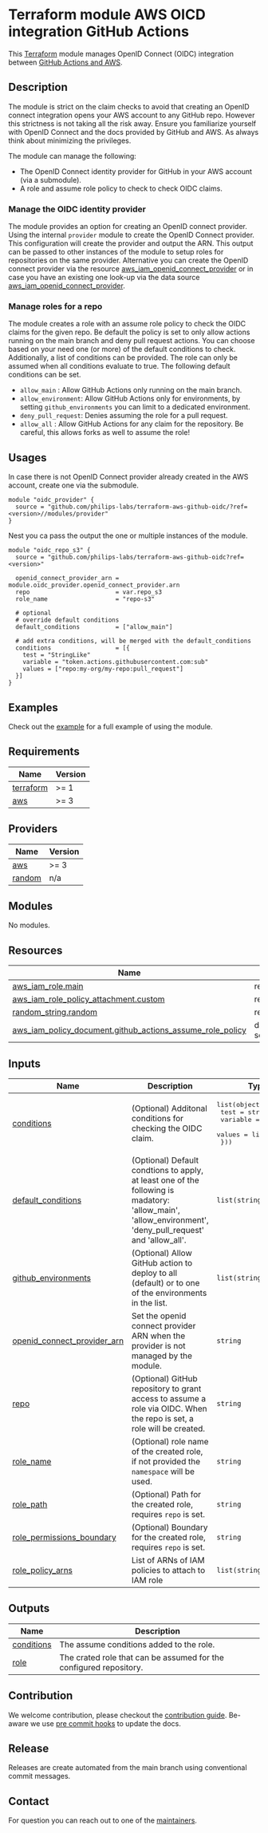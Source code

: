 # Terraform module AWS OICD integration GitHub Actions

This [Terraform](https://www.terraform.io/) module manages OpenID Connect (OIDC) integration between [GitHub Actions and AWS](https://docs.github.com/en/actions/deployment/security-hardening-your-deployments/configuring-openid-connect-in-amazon-web-services).

## Description

The module is strict on the claim checks to avoid that creating an OpenID connect integration opens your AWS account to any GitHub repo. However this strictness is not taking all the risk away. Ensure you familiarize yourself with OpenID Connect and the docs provided by GitHub and AWS. As always think about minimizing the privileges.

The module can manage the following:

- The OpenID Connect identity provider for GitHub in your AWS account (via a submodule).
- A role and assume role policy to check to check OIDC claims.

### Manage the OIDC identity provider

The module provides an option for creating an OpenID connect provider. Using the internal `provider` module to create the OpenID Connect provider. This configuration will create the provider and output the ARN. This output can be passed to other instances of the module to setup roles for repositories on the same provider. Alternative you can create the OpenID connect provider via the resource [aws_iam_openid_connect_provider](https://registry.terraform.io/providers/hashicorp/aws/latest/docs/resources/iam_openid_connect_provider) or in case you have an existing one look-up via the data source [aws_iam_openid_connect_provider](https://registry.terraform.io/providers/hashicorp/aws/latest/docs/data-sources/iam_openid_connect_provider).

### Manage roles for a repo

The module creates a role with an assume role policy to check the OIDC claims for the given repo. Be default the policy is set to only allow actions running on the main branch and deny pull request actions. You can choose based on your need one (or more) of the default conditions to check. Additionally, a list of conditions can be provided. The role can only be assumed when all conditions evaluate to true. The following default conditions can be set.

- `allow_main` : Allow GitHub Actions only running on the main branch.
- `allow_environment`: Allow GitHub Actions only for environments, by setting `github_environments` you can limit to a dedicated environment.
- `deny_pull_request`: Denies assuming the role for a pull request.
- `allow_all` : Allow GitHub Actions for any claim for the repository. Be careful, this allows forks as well to assume the role!

## Usages

In case there is not OpenID Connect provider already created in the AWS account, create one via the submodule.

```hcl
module "oidc_provider" {
  source = "github.com/philips-labs/terraform-aws-github-oidc/?ref=<version>//modules/provider"
}
```

Nest you ca pass the output the one or multiple instances of the module.

```hcl
module "oidc_repo_s3" {
  source = "github.com/philips-labs/terraform-aws-github-oidc?ref=<version>"

  openid_connect_provider_arn = module.oidc_provider.openid_connect_provider.arn
  repo                        = var.repo_s3
  role_name                   = "repo-s3"

  # optional
  # override default conditions
  default_conditions          = ["allow_main"]

  # add extra conditions, will be merged with the default_conditions
  conditions                  = [{
    test = "StringLike"
    variable = "token.actions.githubusercontent.com:sub"
    values = ["repo:my-org/my-repo:pull_request"]
  }]
}
```

## Examples

Check out the [example](examples/default/README.md) for a full example of using the module.


<!-- BEGINNING OF PRE-COMMIT-TERRAFORM DOCS HOOK -->
## Requirements

| Name | Version |
|------|---------|
| <a name="requirement_terraform"></a> [terraform](#requirement\_terraform) | >= 1 |
| <a name="requirement_aws"></a> [aws](#requirement\_aws) | >= 3 |

## Providers

| Name | Version |
|------|---------|
| <a name="provider_aws"></a> [aws](#provider\_aws) | >= 3 |
| <a name="provider_random"></a> [random](#provider\_random) | n/a |

## Modules

No modules.

## Resources

| Name | Type |
|------|------|
| [aws_iam_role.main](https://registry.terraform.io/providers/hashicorp/aws/latest/docs/resources/iam_role) | resource |
| [aws_iam_role_policy_attachment.custom](https://registry.terraform.io/providers/hashicorp/aws/latest/docs/resources/iam_role_policy_attachment) | resource |
| [random_string.random](https://registry.terraform.io/providers/hashicorp/random/latest/docs/resources/string) | resource |
| [aws_iam_policy_document.github_actions_assume_role_policy](https://registry.terraform.io/providers/hashicorp/aws/latest/docs/data-sources/iam_policy_document) | data source |

## Inputs

| Name | Description | Type | Default | Required |
|------|-------------|------|---------|:--------:|
| <a name="input_conditions"></a> [conditions](#input\_conditions) | (Optional) Additonal conditions for checking the OIDC claim. | <pre>list(object({<br>    test     = string<br>    variable = string<br>    values   = list(string)<br>  }))</pre> | `[]` | no |
| <a name="input_default_conditions"></a> [default\_conditions](#input\_default\_conditions) | (Optional) Default condtions to apply, at least one of the following is madatory: 'allow\_main', 'allow\_environment', 'deny\_pull\_request' and 'allow\_all'. | `list(string)` | <pre>[<br>  "allow_main",<br>  "deny_pull_request"<br>]</pre> | no |
| <a name="input_github_environments"></a> [github\_environments](#input\_github\_environments) | (Optional) Allow GitHub action to deploy to all (default) or to one of the environments in the list. | `list(string)` | <pre>[<br>  "*"<br>]</pre> | no |
| <a name="input_openid_connect_provider_arn"></a> [openid\_connect\_provider\_arn](#input\_openid\_connect\_provider\_arn) | Set the openid connect provider ARN when the provider is not managed by the module. | `string` | n/a | yes |
| <a name="input_repo"></a> [repo](#input\_repo) | (Optional) GitHub repository to grant access to assume a role via OIDC. When the repo is set, a role will be created. | `string` | `null` | no |
| <a name="input_role_name"></a> [role\_name](#input\_role\_name) | (Optional) role name of the created role, if not provided the `namespace` will be used. | `string` | `null` | no |
| <a name="input_role_path"></a> [role\_path](#input\_role\_path) | (Optional) Path for the created role, requires `repo` is set. | `string` | `"/github-actions/"` | no |
| <a name="input_role_permissions_boundary"></a> [role\_permissions\_boundary](#input\_role\_permissions\_boundary) | (Optional) Boundary for the created role, requires `repo` is set. | `string` | `null` | no |
| <a name="input_role_policy_arns"></a> [role\_policy\_arns](#input\_role\_policy\_arns) | List of ARNs of IAM policies to attach to IAM role | `list(string)` | `[]` | no |

## Outputs

| Name | Description |
|------|-------------|
| <a name="output_conditions"></a> [conditions](#output\_conditions) | The assume conditions added to the role. |
| <a name="output_role"></a> [role](#output\_role) | The crated role that can be assumed for the configured repository. |
<!-- END OF PRE-COMMIT-TERRAFORM DOCS HOOK -->

## Contribution

We welcome contribution, please checkout the [contribution guide](CONTRIBUTING.md). Be-aware we use [pre commit hooks](https://pre-commit.com/) to update the docs.

## Release

Releases are create automated from the main branch using conventional commit messages.

## Contact

For question you can reach out to one of the [maintainers](./MAINTAINERS.md).
